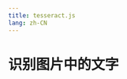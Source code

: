 ```yaml
---
title: tesseract.js
lang: zh-CN
---
```


# 识别图片中的文字

<Tesseract />

<script>
import Tesseract from '../../../examples/deep_learn/picture/tesseract/index.vue'
</script>

